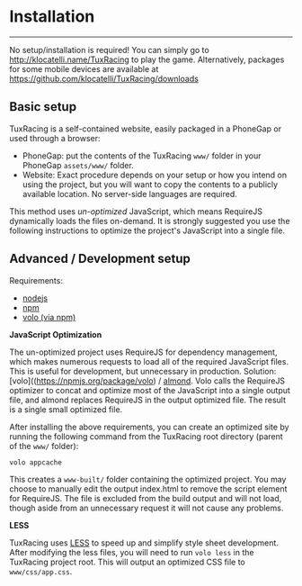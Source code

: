 Installation
=============
---------------------------------------
No setup/installation is required! You can simply go to http://klocatelli.name/TuxRacing to play the game. Alternatively, packages for some mobile devices are available at https://github.com/klocatelli/TuxRacing/downloads


Basic setup
-------------
TuxRacing is a self-contained website, easily packaged in a PhoneGap or used through a browser:

- PhoneGap: put the contents of the TuxRacing `www/` folder in your PhoneGap `assets/www/` folder.
- Website: Exact procedure depends on your setup or how you intend on using the project, but you will want to copy the contents to a publicly available location. No server-side languages are required.

This method uses *un-optimized* JavaScript, which means RequireJS dynamically loads the files on-demand. It is strongly suggested you use the following instructions to optimize the project's JavaScript into a single file.


Advanced / Development setup
-------------
Requirements:

- [nodejs](http://nodejs.org/)
- [npm](https://npmjs.org/)
- [volo (via npm)](https://npmjs.org/package/volo)

**JavaScript Optimization**

The un-optimized project uses RequireJS for dependency management, which makes numerous requests to load all of the required JavaScript files. This is useful for development, but unnecessary in production. Solution: [volo]((https://npmjs.org/package/volo) / [almond](https://github.com/jrburke/almond). Volo calls the RequireJS optimizer to concat and optimize most of the JavaScript into a single output file, and almond replaces RequireJS in the output optimized file. The result is a single small optimized file.

After installing the above requirements, you can create an optimized site by running the following command from the TuxRacing root directory (parent of the `www/` folder):

    volo appcache

This creates a `www-built/` folder containing the optimized project. You may choose to manually edit the output index.html to remove the script element for RequireJS. The file is excluded from the build output and will not load, though aside from an unnecessary request it will not cause any problems.

**LESS**

TuxRacing uses [LESS](http://lesscss.org/#about) to speed up and simplify style sheet development. After modifying the less files, you will need to run `volo less` in the TuxRacing project root. This will output an optimized CSS file to `www/css/app.css`.